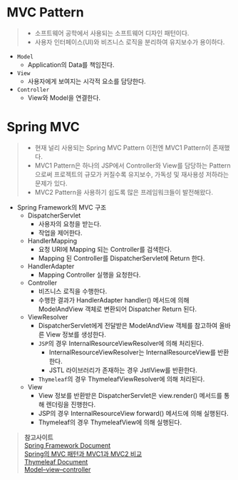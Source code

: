 # MVC Pattern

> - 소프트웨어 공학에서 사용되는 소프트웨어 디자인 패턴이다.
> - 사용자 인터페이스(UI)와 비즈니스 로직을 분리하여 유지보수가 용이하다.

- `Model`
    - Application의 Data를 책임진다.
- `View`
    - 사용자에게 보여지는 시각적 요소를 담당한다.
- `Controller`
    - View와 Model을 연결한다.

# Spring MVC

> - 현재 널리 사용되는 Spring MVC Pattern 이전엔 MVC1 Pattern이 존재했다.
> - MVC1 Pattern은 하나의 JSP에서 Controller와 View를 담당하는 Pattern으로써 프로젝트의 규모가 커질수록 유지보수, 가독성 및 재사용성 저하라는 문제가 있다.
> - MVC2 Pattern을 사용하기 쉽도록 많은 프레임워크들이 발전해왔다.

- Spring Framework의 MVC 구조
    - DispatcherServlet
        - 사용자의 요청을 받는다.
        - 작업을 제어한다.
    - HandlerMapping
        - 요청 URI에 Mapping 되는 Controller를 검색한다.
        - Mapping 된 Controller를 DispatcherServlet에 Return 한다.
    - HandlerAdapter
        - Mapping Controller 실행을 요청한다.
    - Controller
        - 비즈니스 로직을 수행한다.
        - 수행한 결과가 HandlerAdapter handler() 메서드에 의해 ModelAndView 객체로 변환되어 Dispatcher  Return 된다.
    - ViewResolver
        - DispatcherServlet에게 전달받은 ModelAndView 객체를 참고하여 올바른 View 정보를 생성한다.
        - `JSP`의 경우 InternalResourceViewResolver에 의해 처리된다.
            - InternalResourceViewResolver는 InternalResourceView를 반환한다.
            - JSTL 라이브러리가 존재하는 경우 JstlView를 반환한다.
        - `Thymeleaf`의 경우 ThymeleafViewResolver에 의해 처리된다.
    - View
        - View 정보를 반환받은 DispatcherServlet은 view.render() 메서드를 통해 렌더링을 진행한다.
        - JSP의 경우 InternalResourceView forward() 메서드에 의해 실행된다.
        - Thymeleaf의 경우 ThymeleafView에 의해 실행된다.
        

> **참고사이트**   
> [Spring Framework Document](https://docs.spring.io/spring-framework/docs/3.2.x/spring-framework-reference/html/mvc.html)   
> [Spring의 MVC 패턴과 MVC1과 MVC2 비교](https://chanhuiseok.github.io/posts/spring-3/)   
> [Thymeleaf Document](https://www.thymeleaf.org/doc/tutorials/3.0/thymeleafspring.html)   
> [Model–view–controller](https://en.wikipedia.org/wiki/Model%E2%80%93view%E2%80%93controller)